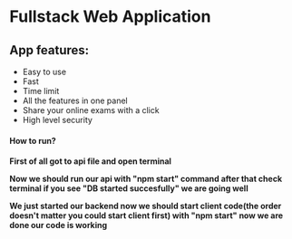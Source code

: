 # Fullstack Web Application 

<h2>App features:</h2>
<ul>
  <li>Easy to use</li>
  <li>Fast</li>
  <li>Time limit</li>
  <li>All the features in one panel</li>
  <li>Share your online exams with a click</li>
  <li>High level security</li>
</ul>

<h4>How to run?<h4>
<p>First of all got to api file and open terminal </p> 
<p>Now we should run our api with "npm start" command after that check terminal if you see "DB started succesfully" we are going well</p>
<p>We just started our backend now we should start client code(the order doesn't matter you could start client first) with "npm start" now we are done our code is working </p>


